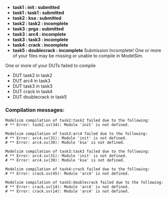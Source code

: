 * **task1 : init : submitted**
* **task1 : task1 : submitted**
* **task2 : ksa : submitted**
* **task2 : task2 : incomplete**
* **task3 : prga : submitted**
* **task3 : arc4 : incomplete**
* **task3 : task3 : incomplete**
* **task4 : crack : incomplete**
* **task5 : doublecrack : incomplete**
Submission Incomplete! One or more of your files may be missing or unable to compile in ModelSim.


One or more of your DUTs failed to compile
* DUT task2 in task2
* DUT arc4 in task3
* DUT task3 in task3
* DUT crack in task4
* DUT doublecrack in task5


### Compilation messages:
```
Modelsim compilation of task2:task2 failed due to the following:
# ** Error: task2.sv(34): Module 'init' is not defined.
```

```
Modelsim compilation of task3:arc4 failed due to the following:
# ** Error: arc4.sv(31): Module 'init' is not defined.
# ** Error: arc4.sv(39): Module 'ksa' is not defined.
```

```
Modelsim compilation of task3:task3 failed due to the following:
# ** Error: arc4.sv(31): Module 'init' is not defined.
# ** Error: arc4.sv(39): Module 'ksa' is not defined.
```

```
Modelsim compilation of task4:crack failed due to the following:
# ** Error: crack.sv(45): Module 'arc4' is not defined.
```

```
Modelsim compilation of task5:doublecrack failed due to the following:
# ** Error: crack.sv(14): Module 'arc4' is not defined.
# ** Error: crack.sv(14): Module 'arc4' is not defined.
```


